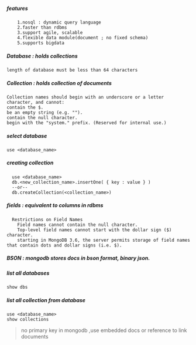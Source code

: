 ##### features
        1.nosql : dynamic query language
        2.faster than rdbms
        3.support agile, scalable
        4.flexible data module(document ; no fixed schema)
        5.supports bigdata

##### Database : holds collections
    length of database must be less than 64 characters

##### Collection : holds collection of documents    

    Collection names should begin with an underscore or a letter character, and cannot:
    contain the $.
    be an empty string (e.g. "").
    contain the null character.
    begin with the "system." prefix. (Reserved for internal use.)

        
##### select database 
    use <database_name>
    
    
##### creating collection 
      use <database_name>
      db.<new_collection_name>.insertOne( { key : value } )
      --or--
      db.createCollection(<collection_name>)
      
      
##### fields : equivalent to columns in rdbms
      Restrictions on Field Names
        Field names cannot contain the null character.
        Top-level field names cannot start with the dollar sign ($) character.
        starting in MongoDB 3.6, the server permits storage of field names that contain dots and dollar signs (i.e. $).


##### BSON : mongodb stores docs in bson format, binary json.



##### list all databases
    show dbs
    
    
##### list all collection from database
    use <database_name>
    show collections


> no primary key in mongodb ,use embedded docs or reference to link documents

   
